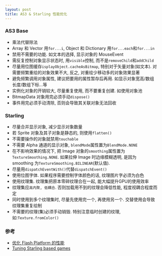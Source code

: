 ```yaml
---
layout: post
title: AS3 & Starling 性能优化
---
```


### AS3 Base

* 乘法代替除法
* Array 和 Vector 用`for...i`, Object 和 Dictionary 用`for...each`和`for...in`
* 禁用不需要的功能. 如文本的选择, 显示对象的 MouseEvent
* 需反复控制对象显示状态时, 用`visible`控制, 而不是`removeChild`和`addChild`
* 尽量用位图缓存`isplayObject.cacheAsBitmap`, 特别对于矢量对象(如文本). 对需要频繁重绘的对象效果不大, 反之, 对重绘少移动多的对象效果显著
* 避免频繁调用对象属性, 建议把要用的属性暂存后再用. 如显示对象宽高/数组长度/数组下标...等
* 实例化对象的开销较大, 尽量重复使用, 而不要重复创建. 如使用对象池
* BitmapData 对象用完必须手动`dispose()`
* 事件用完必须手动清除, 否则会导致其关联对象无法回收


### Starling

* 尽量合并显示对象, 减少显示对象数量
* 若 Sprite 对象及其子对象是静态的, 则使用`flatten()`
* 不需要操作的对象就禁用`touchable`
* 不需要 Alpha 通道的显示对象, `blendMode`属性置为`BlendMode.NONE`
* 在不影响效果的情况下, 把 Image 对象的`smoothing`属性置为`TextureSmoothing.NONE`. 如果拉伸 Image 时边缘模糊透明, 是因为 smoothing 为`TextureSmoothing.BILINEAR`(默认值).
* 尽量用`dispatchEventWith()`代替`dispatchEvent()`
* 使用位图字体. 如果程序需要控制字体颜色的话, 纹理图片字必须为白色
* 使用纹理集. 纹理集把原本零碎纹理合在一起, 能大幅提升GPU的使用效率
* 纹理集应`高内聚, 低耦合`. 否则加载用不到的纹理会降低性能, 程度视耦合程度而定
* 同时使用到多个纹理集时, 尽量先使用完一个, 再使用另一个. 交替使用会导致纹理集重复绘制
* 不需要的纹理(集)必须手动销毁. 特别注意临时创建的纹理, 如:`Texture.fromColor()`


### 参考

* [优化 Flash Platform 的性能](http://help.adobe.com/zh_CN/as3/mobile/index.html)
* [Tuning Starling based games](http://villekoskela.org/2012/02/18/tuning-starling-based-games/)
